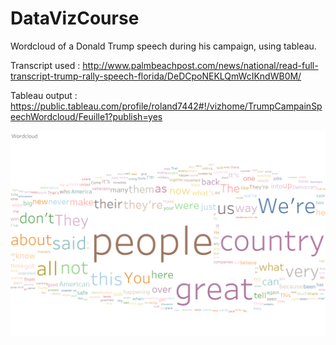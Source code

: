 # DataVizCourse

Wordcloud of a Donald Trump speech during his campaign, using tableau.

Transcript used : http://www.palmbeachpost.com/news/national/read-full-transcript-trump-rally-speech-florida/DeDCpoNEKLQmWcIKndWB0M/

Tableau output : https://public.tableau.com/profile/roland7442#!/vizhome/TrumpCampainSpeechWordcloud/Feuille1?publish=yes

![Wordcloud](img/wordcloud.png)
